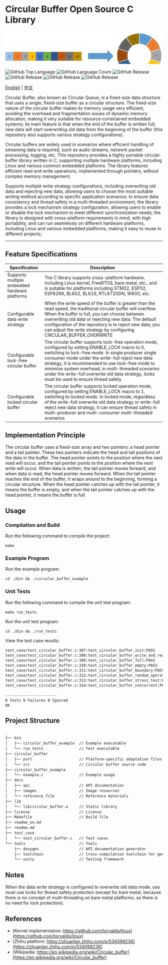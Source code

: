 
# Circular Buffer Open Source C Library

![Project Logo](docs/images/project_logo.png)

![GitHub Top Language](https://img.shields.io/github/languages/top/zifengchenll/circular_buffer.svg)
![GitHub Language Count](https://img.shields.io/github/languages/count/zifengchenll/circular_buffer.svg)
![GitHub Release](https://img.shields.io/github/license/tensorflow/circular_buffer.svg)
![GitHub Release](https://img.shields.io/github/repo-size/zifengchenll/circular_buffer.svg)
![GitHub Release](https://img.shields.io/github/last-commit/zifengchenll/circular_buffer.svg)
![GitHub Release](https://img.shields.io/github/v/release/zifengchenll/circular_buffer.svg)

[English](readme_en.md) | [中文](./readme.md)

Circular Buffer, also known as Circular Queue, is a fixed-size data structure that uses a single, fixed-size buffer as a circular structure. The fixed-size nature of the circular buffer makes its memory usage very efficient, avoiding the overhead and fragmentation issues of dynamic memory allocation, making it very suitable for resource-constrained embedded systems; its main feature is that when the end of the buffer is written full, new data will start overwriting old data from the beginning of the buffer (this repository also supports various strategy configurations).

Circular buffers are widely used in scenarios where efficient handling of streaming data is required, such as audio streams, network packet processing, logging, etc. This repository provides a highly portable circular buffer library written in C, supporting multiple hardware platforms, including Linux and various common embedded platforms. The library features efficient read and write operations, implemented through pointers, without complex memory management;

Supports multiple write strategy configurations, including overwriting old data and rejecting new data, allowing users to choose the most suitable writing method according to specific application scenarios; to ensure data consistency and thread safety in a multi-threaded environment, the library provides a lock mechanism strategy configuration, allowing users to enable or disable the lock mechanism to meet different synchronization needs; the library is designed with cross-platform requirements in mind, with high portability, and can run seamlessly on different hardware platforms, including Linux and various embedded platforms, making it easy to reuse in different projects;

------

## Feature Specifications

| Specification              | Description                                                         |
| -------------------------- | ------------------------------------------------------------------- |
| Supports multiple embedded hardware platforms | The C library supports cross-platform hardware, including Linux kernel, FreeRTOS, bare metal, etc., and is suitable for platforms including STM32, ESP32, ESP8266, BL602, BL616, RTL8720DN, W800, etc. |
| Configurable data write strategy | When the write speed of the buffer is greater than the read speed, the traditional circular buffer will overflow. When the buffer is full, you can choose between overwriting old data or rejecting new data. The default configuration of the repository is to reject new data; you can adjust the write strategy by configuring CIRCULAR_BUFFER_OVERWRITE |
| Configurable lock-free circular buffer | The circular buffer supports lock-free operation mode, configured by setting ENABLE_LOCK macro to 0, switching to lock-free mode. In single producer single consumer mode under the write-full reject new data strategy, it is recommended to use lock-free mode to minimize system overhead; in multi-threaded scenarios under the write-full overwrite old data strategy, locks must be used to ensure thread safety |
| Configurable locked circular buffer | The circular buffer supports locked operation mode, configured by setting ENABLE_LOCK macro to 1, switching to locked mode. In locked mode, regardless of the write-full overwrite old data strategy or write-full reject new data strategy, it can ensure thread safety in multi-producer and multi-consumer multi-threaded scenarios |

## Implementation Principle

The circular buffer uses a fixed-size array and two pointers: a head pointer and a tail pointer. These two pointers indicate the head and tail positions of the data in the buffer. The head pointer points to the position where the next read will occur, and the tail pointer points to the position where the next write will occur. When data is written, the tail pointer moves forward, and when data is read, the head pointer moves forward. When the tail pointer reaches the end of the buffer, it wraps around to the beginning, forming a circular structure. When the head pointer catches up with the tail pointer, it means the buffer is empty, and when the tail pointer catches up with the head pointer, it means the buffer is full.

## Usage

### Compilation and Build

Run the following command to compile the project:

```
make
```

### Example Program

Run the example program:

```
cd ./bin && ./circular_buffer_example
```

### Unit Tests

Run the following command to compile the unit test program:

```
make run_tests
```

Run the unit test program:

```
cd ./bin && ./run_tests
```

View the test case results:

```
test_case/test_circular_buffer.c:307:test_circular_buffer_init:PASS
test_case/test_circular_buffer.c:308:test_circular_buffer_write_and_read:PASS
test_case/test_circular_buffer.c:309:test_circular_buffer_full:PASS
test_case/test_circular_buffer.c:310:test_circular_buffer_empty:PASS
test_case/test_circular_buffer.c:311:test_circular_buffer_boundary:PASS
test_case/test_circular_buffer.c:312:test_circular_buffer_random_operations:PASS
test_case/test_circular_buffer.c:313:test_circular_buffer_stress_test:PASS
test_case/test_circular_buffer.c:314:test_circular_buffer_concurrent:PASS

-----------------------
8 Tests 0 Failures 0 Ignored 
OK
```

## Project Structure

```bash
.
├── bin
│   ├── circular_buffer_example  // Example executable
│   └── run_tests                // Test executable
├── circular_buffer
│   ├── port                     // Platform-specific adaptation files
│   └── src                      // Circular buffer source code
├── circular_buffer_example
│   └── example.c                // Example usage
├── docs
│   ├── api                      // API documentation
│   ├── images                   // Image resources
│   └── reference_file           // Reference materials
├── lib
│   └── libcircular_buffer.a     // Static library
├── license                      // License
├── Makefile                     // Build file
├── readme_en.md
├── readme.md
├── test_case
│   └── test_circular_buffer.c   // Test cases
└── tools                        // Tools
    ├── doxygen                  // API documentation generator
    ├── toolchain                // Cross-compilation toolchain for generating cross-platform lib
    └── unity                    // Testing framework
```

## Notes

When the data write strategy is configured to overwrite old data mode, you must use locks for thread safety protection (except for bare metal, because there is no concept of multi-threading on bare metal platforms, so there is no need for lock protection).

## References

- [Kernel implementation: https://github.com/torvalds/linux](https://github.com/torvalds/linux)
- [Zhihu platform: https://zhuanlan.zhihu.com/p/534098236](https://zhuanlan.zhihu.com/p/534098236)
- [Wikipedia: https://en.wikipedia.org/wiki/Circular_buffer](https://en.wikipedia.org/wiki/Circular_buffer)
